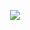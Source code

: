 <p align="center">
  <img src="https://github.com/enesvardar/kodluyoruz-front-end/blob/main/redux/text-generator-app/image.gif">
</p>
